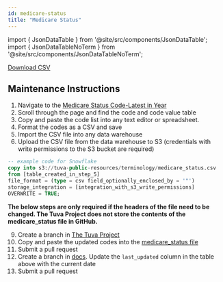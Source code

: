 ```yaml
---
id: medicare-status
title: "Medicare Status"
---
```


import { JsonDataTable } from '@site/src/components/JsonDataTable';
import { JsonDataTableNoTerm } from '@site/src/components/JsonDataTableNoTerm';

<JsonDataTableNoTerm  jsonPath="nodes.seed\.the_tuva_project\.terminology__medicare_status.columns" />

<a href="https://tuva-public-resources.s3.amazonaws.com/versioned_terminology/latest/medicare_status.csv_0_0_0.csv.gz">Download CSV</a>

## Maintenance Instructions

1. Navigate to the [Medicare Status Code-Latest in Year](https://resdac.org/cms-data/variables/medicare-status-code-latest-year)
2. Scroll through the page and find the code and code value table    
3. Copy and paste the code list into any text editor or spreadsheet.
4. Format the codes as a CSV and save
5. Import the CSV file into any data warehouse
6. Upload the CSV file from the data warehouse to S3 (credentials with write permissions to the S3 bucket are required)
```sql
-- example code for Snowflake
copy into s3://tuva-public-resources/terminology/medicare_status.csv
from [table_created_in_step_5]
file_format = (type = csv field_optionally_enclosed_by = '"')
storage_integration = [integration_with_s3_write_permissions]
OVERWRITE = TRUE;
```

**The below steps are only required if the headers of the file need to be changed.  The Tuva Project does not store the contents of the medicare_status file in GitHub.**

9. Create a branch in [The Tuva Project](https://github.com/tuva-health/tuva)
10. Copy and paste the updated codes into the [medicare_status file](https://github.com/tuva-health/tuva/blob/main/seeds/terminology/terminology__medicare_status.csv)
11. Submit a pull request
12. Create a branch in [docs](https://github.com/tuva-health/docs).  Update the `last_updated` column in the table above with the current date
13. Submit a pull request